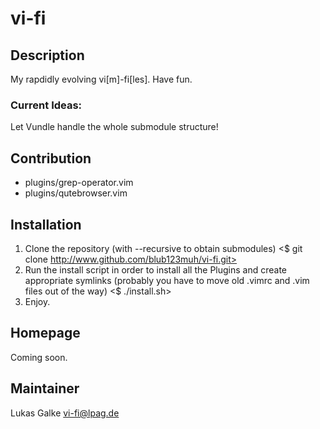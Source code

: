 # vi-fi
## Description
My rapdidly evolving vi[m]-fi[les].
Have fun.

### Current Ideas:
Let Vundle handle the whole submodule structure!

## Contribution
- plugins/grep-operator.vim
- plugins/qutebrowser.vim

## Installation
1. Clone the repository (with --recursive to obtain submodules) <$ git clone http://www.github.com/blub123muh/vi-fi.git>
2. Run the install script in order to install all the Plugins and create appropriate symlinks (probably you have to move old .vimrc and .vim files out of the way) <$ ./install.sh>
3. Enjoy.

## Homepage
Coming soon.

## Maintainer
Lukas Galke <vi-fi@lpag.de>


